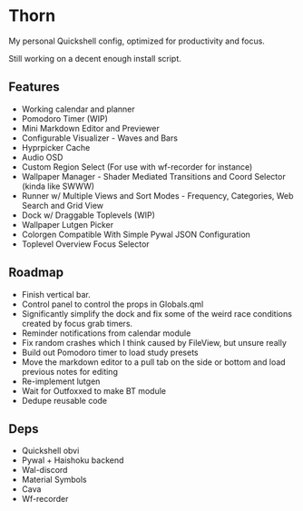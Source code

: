 # Thorn

My personal Quickshell config, optimized for productivity and focus.

Still working on a decent enough install script.

## Features

- Working calendar and planner
- Pomodoro Timer (WIP)
- Mini Markdown Editor and Previewer
- Configurable Visualizer - Waves and Bars
- Hyprpicker Cache
- Audio OSD
- Custom Region Select (For use with wf-recorder for instance)
- Wallpaper Manager - Shader Mediated Transitions and Coord Selector
(kinda like SWWW)
- Runner w/ Multiple Views and Sort Modes - Frequency, Categories, Web Search
and Grid View
- Dock w/ Draggable Toplevels (WIP)
- Wallpaper Lutgen Picker
- Colorgen Compatible With Simple Pywal JSON Configuration
- Toplevel Overview Focus Selector


## Roadmap

- Finish vertical bar.
- Control panel to control the props in Globals.qml
- Significantly simplify the dock and fix some of the weird race
conditions created by focus grab timers.
- Reminder notifications from calendar module
- Fix random crashes which I think caused by FileView, but unsure really
- Build out Pomodoro timer to load study presets
- Move the markdown editor to a pull tab on the side or bottom
and load previous notes for editing
- Re-implement lutgen
- Wait for Outfoxxed to make BT module
- Dedupe reusable code

## Deps

- Quickshell obvi
- Pywal + Haishoku backend
- Wal-discord
- Material Symbols
- Cava
- Wf-recorder





